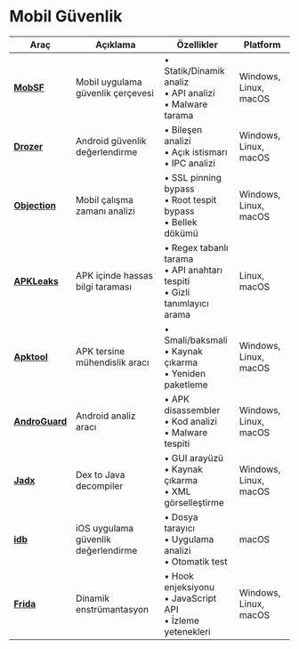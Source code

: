 # Mobil Güvenlik

| Araç | Açıklama | Özellikler | Platform |
|------|----------|------------|----------|
| [**MobSF**](https://github.com/MobSF/Mobile-Security-Framework-MobSF) | Mobil uygulama güvenlik çerçevesi | • Statik/Dinamik analiz<br>• API analizi<br>• Malware tarama | Windows, Linux, macOS |
| [**Drozer**](https://github.com/FSecureLABS/drozer) | Android güvenlik değerlendirme | • Bileşen analizi<br>• Açık istismarı<br>• IPC analizi | Windows, Linux, macOS |
| [**Objection**](https://github.com/sensepost/objection) | Mobil çalışma zamanı analizi | • SSL pinning bypass<br>• Root tespit bypass<br>• Bellek dökümü | Windows, Linux, macOS |
| [**APKLeaks**](https://github.com/dwisiswant0/apkleaks) | APK içinde hassas bilgi taraması | • Regex tabanlı tarama<br>• API anahtarı tespiti<br>• Gizli tanımlayıcı arama | Linux, macOS |
| [**Apktool**](https://ibotpeaches.github.io/Apktool/) | APK tersine mühendislik aracı | • Smali/baksmali<br>• Kaynak çıkarma<br>• Yeniden paketleme | Windows, Linux, macOS |
| [**AndroGuard**](https://github.com/androguard/androguard) | Android analiz aracı | • APK disassembler<br>• Kod analizi<br>• Malware tespiti | Windows, Linux, macOS |
| [**Jadx**](https://github.com/skylot/jadx) | Dex to Java decompiler | • GUI arayüzü<br>• Kaynak çıkarma<br>• XML görselleştirme | Windows, Linux, macOS |
| [**idb**](https://github.com/dmayer/idb) | iOS uygulama güvenlik değerlendirme | • Dosya tarayıcı<br>• Uygulama analizi<br>• Otomatik test | macOS |
| [**Frida**](https://frida.re/) | Dinamik enstrümantasyon | • Hook enjeksiyonu<br>• JavaScript API<br>• İzleme yetenekleri | Windows, Linux, macOS |

